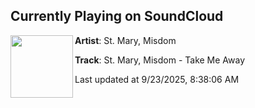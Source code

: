 ## Currently Playing on SoundCloud

[<img align="left" width="100" src="https://i1.sndcdn.com/artworks-SdivxuQHqICH6pky-w6y55A-t500x500.jpg">](https://soundcloud.com/bitbird/st-mary-misdom-take-me-away)

**Artist**: St. Mary, Misdom 

**Track**: St. Mary, Misdom - Take Me Away

Last updated at 9/23/2025, 8:38:06 AM
